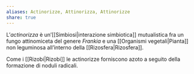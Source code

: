 ```yaml
---
aliases: Actinorizze, Attinorizza, Attinorizze
share: true
---
```

L’*actinorizza* è un’[[Simbiosi|interazione simbiotica]] mutualistica fra un fungo attinomiceta del genere *Frankia* e una [[Organismi vegetali|Pianta]] non leguminosa all’interno della [[Rizosfera|Rizosfera]].

Come i [[Rizobi|Rizobi]] le actinorizze forniscono azoto a seguito della formazione di noduli radicali.